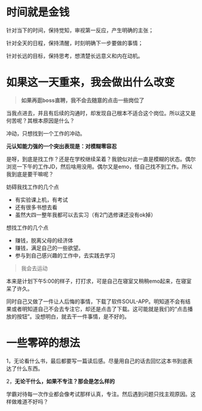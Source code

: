 



# 时间就是金钱

针对当下的时间，保持觉知，审视第一反应，产生明确的主张；

针对全天的日程，保持清醒，时刻明确下一步要做的事情；

针对长远的目标，保持思考，想清楚长远意义和内在动机。

# 如果这一天重来，我会做出什么改变



> **如果再逛boss直聘，我不会去随意的点击一些岗位了**

当我点进去，并且有后续的沟通时，却发现自己根本不适合这个岗位。所以这又是何苦呢？其根本原因是什么？

冲动，只想找到一个工作的冲动。

**元认知能力强的一个突出表现是：对模糊零容忍**

是呀，到底是找工作？还是在学校继续呆着？我貌似对此一直是模糊的状态。偶尔浏览一下午的工作JD，然后啥用没用。偶尔又是emo，怪自己找不到工作。所以我到底是要干嘛呢？

妨碍我找工作的几个点

- 有实验课上机，有考试
- 还有很多书想去看
- 虽然大四一整年我都可以去实习（有2门选修课还没有ok掉）

想找工作的几个点

- 赚钱，脱离父母的经济体
- 赚钱，满足自己的一些欲望。
- 参与到自己感兴趣的工作中，去实践去学习





> 我会去运动

本来是计划下午5:00的样子，打打求，可是自己在寝室又稍稍emo起来，在寝室呆了许久。

同时自己又做了一件让人后悔的事情，下载了软件SOUL-APP。明知道不会有结果或者明知道自己不会去专注它，却还是点击了下载。这可能就是我们的“点击播放的按钮”。没想明白，就去干一件事情，是不好的。



# 一些零碎的想法

1，无论看什么书，最后都要写一篇读后感。尽量用自己的话去回忆这本书到底表达了什么东西。

2，**无论干什么，如果不专注？那会是怎么样的**

学霸对待每一次作业都会像考试那样认真，专注。然后遇到问题只找主观原因。这样做难道不好吗？
